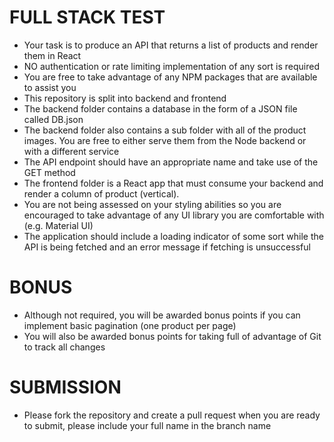 # FULL STACK TEST

- Your task is to produce an API that returns a list of products and render them in React
- NO authentication or rate limiting implementation of any sort is required
- You are free to take advantage of any NPM packages that are available to assist you
- This repository is split into backend and frontend
- The backend folder contains a database in the form of a JSON file called DB.json
- The backend folder also contains a sub folder with all of the product images. You are free to  either serve them from the Node backend or with a different service
- The API endpoint should have an appropriate name and take use of the GET method
- The frontend folder is a React app that must consume your backend and render a column of product (vertical).
- You are not being assessed on your styling abilities so you are encouraged to take advantage of any UI library you are comfortable with (e.g. Material UI)
- The application should include a loading indicator of some sort while the API is being fetched and an error message if fetching is unsuccessful

# BONUS 

- Although not required, you will be awarded bonus points if you can implement basic pagination (one product per page)
- You will also be awarded bonus points for taking full of advantage of Git to track all changes

# SUBMISSION

- Please fork the repository and create a pull request when you are ready to submit, please include your full name in the branch name